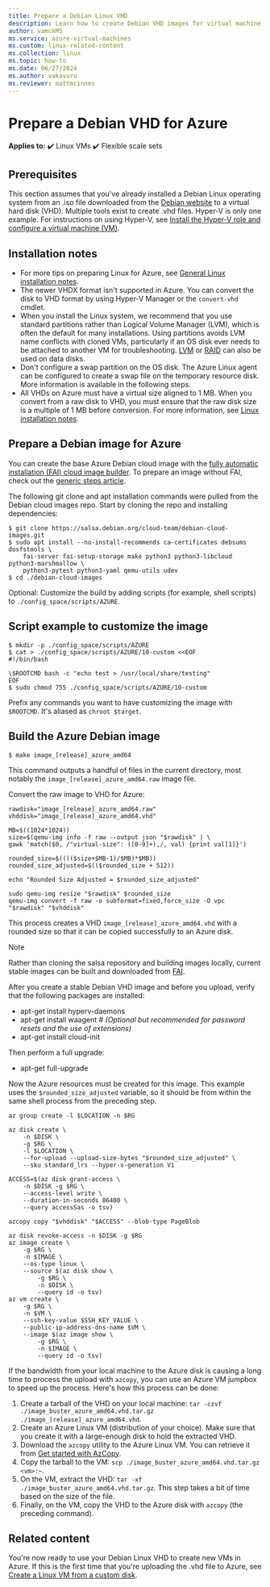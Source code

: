 ```yaml
---
title: Prepare a Debian Linux VHD 
description: Learn how to create Debian VHD images for virtual machine deployments in Azure.
author: vamckMS
ms.service: azure-virtual-machines
ms.custom: linux-related-content
ms.collection: linux
ms.topic: how-to
ms.date: 06/27/2024
ms.author: vakavuru
ms.reviewer: mattmcinnes
---
```


# Prepare a Debian VHD for Azure

**Applies to:** :heavy_check_mark: Linux VMs :heavy_check_mark: Flexible scale sets

## Prerequisites

This section assumes that you've already installed a Debian Linux operating system from an .iso file downloaded from the [Debian website](https://www.debian.org/distrib/) to a virtual hard disk (VHD). Multiple tools exist to create .vhd files. Hyper-V is only one example. For instructions on using Hyper-V, see [Install the Hyper-V role and configure a virtual machine (VM)](/previous-versions/windows/it-pro/windows-server-2012-R2-and-2012/hh846766(v=ws.11)).

## Installation notes

* For more tips on preparing Linux for Azure, see [General Linux installation notes](create-upload-generic.md#general-linux-installation-notes).
* The newer VHDX format isn't supported in Azure. You can convert the disk to VHD format by using Hyper-V Manager or the `convert-vhd` cmdlet.
* When you install the Linux system, we recommend that you use standard partitions rather than Logical Volume Manager (LVM), which is often the default for many installations. Using partitions avoids LVM name conflicts with cloned VMs, particularly if an OS disk ever needs to be attached to another VM for troubleshooting. [LVM](/previous-versions/azure/virtual-machines/linux/configure-lvm) or [RAID](/previous-versions/azure/virtual-machines/linux/configure-raid) can also be used on data disks.
* Don't configure a swap partition on the OS disk. The Azure Linux agent can be configured to create a swap file on the temporary resource disk. More information is available in the following steps.
* All VHDs on Azure must have a virtual size aligned to 1 MB. When you convert from a raw disk to VHD, you must ensure that the raw disk size is a multiple of 1 MB before conversion. For more information, see [Linux installation notes](create-upload-generic.md#general-linux-installation-notes).

## Prepare a Debian image for Azure

You can create the base Azure Debian cloud image with the [fully automatic installation (FAI) cloud image builder](https://salsa.debian.org/cloud-team/debian-cloud-images). To prepare an image without FAI, check out the [generic steps article](./create-upload-generic.md).

The following git clone and apt installation commands were pulled from the Debian cloud images repo. Start by cloning the repo and installing dependencies:

```
$ git clone https://salsa.debian.org/cloud-team/debian-cloud-images.git
$ sudo apt install --no-install-recommends ca-certificates debsums dosfstools \
    fai-server fai-setup-storage make python3 python3-libcloud python3-marshmallow \
    python3-pytest python3-yaml qemu-utils udev
$ cd ./debian-cloud-images
```

Optional: Customize the build by adding scripts (for example, shell scripts) to `./config_space/scripts/AZURE`.

## Script example to customize the image

```
$ mkdir -p ./config_space/scripts/AZURE
$ cat > ./config_space/scripts/AZURE/10-custom <<EOF
#!/bin/bash

\$ROOTCMD bash -c "echo test > /usr/local/share/testing"
EOF
$ sudo chmod 755 ./config_space/scripts/AZURE/10-custom
```

Prefix any commands you want to have customizing the image with `$ROOTCMD`. It's aliased as `chroot $target`.

## Build the Azure Debian image

```
$ make image_[release]_azure_amd64
```

This command outputs a handful of files in the current directory, most notably the `image_[release]_azure_amd64.raw` image file.

Convert the raw image to VHD for Azure:

```
rawdisk="image_[release]_azure_amd64.raw"
vhddisk="image_[release]_azure_amd64.vhd"

MB=$((1024*1024))
size=$(qemu-img info -f raw --output json "$rawdisk" | \
gawk 'match($0, /"virtual-size": ([0-9]+),/, val) {print val[1]}')

rounded_size=$(((($size+$MB-1)/$MB)*$MB))
rounded_size_adjusted=$(($rounded_size + 512))

echo "Rounded Size Adjusted = $rounded_size_adjusted"

sudo qemu-img resize "$rawdisk" $rounded_size
qemu-img convert -f raw -o subformat=fixed,force_size -O vpc "$rawdisk" "$vhddisk"
```

This process creates a VHD `image_[release]_azure_amd64.vhd` with a rounded size so that it can be copied successfully to an Azure disk.

>[!NOTE]
> Rather than cloning the salsa repository and building images locally, current stable images can be built and downloaded from [FAI](https://fai-project.org/FAIme/cloud/).

After you create a stable Debian VHD image and before you upload, verify that the following packages are installed:

* apt-get install hyperv-daemons
* apt-get install waagent # *(Optional but recommended for password resets and the use of extensions)*
* apt-get install cloud-init

Then perform a full upgrade:

* apt-get full-upgrade

Now the Azure resources must be created for this image. This example uses the `$rounded_size_adjusted` variable, so it should be from within the same shell process from the preceding step.

```
az group create -l $LOCATION -n $RG

az disk create \
    -n $DISK \
    -g $RG \
    -l $LOCATION \
    --for-upload --upload-size-bytes "$rounded_size_adjusted" \
    --sku standard_lrs --hyper-v-generation V1

ACCESS=$(az disk grant-access \
    -n $DISK -g $RG \
    --access-level write \
    --duration-in-seconds 86400 \
    --query accessSas -o tsv)

azcopy copy "$vhddisk" "$ACCESS" --blob-type PageBlob

az disk revoke-access -n $DISK -g $RG
az image create \
    -g $RG \
    -n $IMAGE \
    --os-type linux \
    --source $(az disk show \
        -g $RG \
        -n $DISK \
        --query id -o tsv)
az vm create \
    -g $RG \
    -n $VM \
    --ssh-key-value $SSH_KEY_VALUE \
    --public-ip-address-dns-name $VM \
    --image $(az image show \
        -g $RG \
        -n $IMAGE \
        --query id -o tsv)
```

If the bandwidth from your local machine to the Azure disk is causing a long time to process the upload with `azcopy`, you can use an Azure VM jumpbox to speed up the process. Here's how this process can be done:

1. Create a tarball of the VHD on your local machine: `tar -czvf ./image_buster_azure_amd64.vhd.tar.gz ./image_[release]_azure_amd64.vhd`.
1. Create an Azure Linux VM (distribution of your choice). Make sure that you create it with a large-enough disk to hold the extracted VHD.
1. Download the `azcopy` utility to the Azure Linux VM. You can retrieve it from [Get started with AzCopy](/azure/storage/common/storage-use-azcopy-v10#download-azcopy).
1. Copy the tarball to the VM: `scp ./image_buster_azure_amd64.vhd.tar.gz <vm>:~`.
1. On the VM, extract the VHD: `tar -xf ./image_buster_azure_amd64.vhd.tar.gz`. This step takes a bit of time based on the size of the file.
1. Finally, on the VM, copy the VHD to the Azure disk with `azcopy` (the preceding command).

## Related content

You're now ready to use your Debian Linux VHD to create new VMs in Azure. If this is the first time that you're uploading the .vhd file to Azure, see [Create a Linux VM from a custom disk](./upload-vhd.md#option-1-upload-a-vhd).
